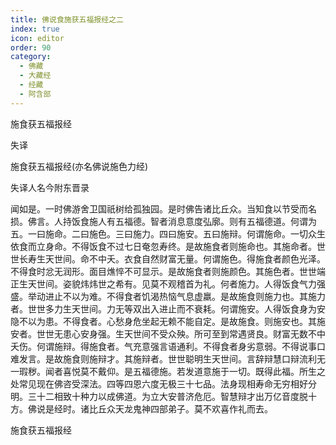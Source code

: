 ```yaml
---
title: 佛说食施获五福报经之二
index: true
icon: editor
order: 90
category:
  - 佛藏
  - 大藏经
  - 经藏
  - 阿含部
---
```


  施食获五福报经  

失译  

施食获五福报经(亦名佛说施色力经)  

失译人名今附东晋录  

闻如是。一时佛游舍卫国祇树给孤独园。是时佛告诸比丘众。当知食以节受而名损。佛言。人持饭食施人有五福德。智者消息意度弘廓。则有五福德道。何谓为五。一曰施命。二曰施色。三曰施力。四曰施安。五曰施辩。何谓施命。一切众生依食而立身命。不得饭食不过七日奄忽寿终。是故施食者则施命也。其施命者。世世长寿生天世间。命不中夭。衣食自然财富无量。何谓施色。得施食者颜色光泽。不得食时忿无润形。面目燋悴不可显示。是故施食者则施颜色。其施色者。世世端正生天世间。姿貌炜炜世之希有。见莫不观稽首为礼。何者施力。人得饭食气力强盛。举动进止不以为难。不得食者饥渴热恼气息虚羸。是故施食则施力也。其施力者。世世多力生天世间。力无等双出入进止而不衰耗。何谓施安。人得饭食身为安隐不以为患。不得食者。心愁身危坐起无赖不能自定。是故施食。则施安也。其施安者。世世无患心安身强。生天世间不受众殃。所可至到常遇贤良。财富无数不中夭伤。何谓施辩。得施食者。气充意强言语通利。不得食者身劣意弱。不得说事口难发言。是故施食则施辩才。其施辩者。世世聪明生天世间。言辞辩慧口辩流利无一瑕秽。闻者喜悦莫不戴仰。是五福德施。若发道意施于一切。既得此福。所生之处常见现在佛咨受深法。四等四恩六度无极三十七品。法身现相寿命无穷相好分明。三十二相致十种力以成佛道。为立大安普济危厄。智慧辩才出万亿音度脱十方。佛说是经时。诸比丘众天龙鬼神四部弟子。莫不欢喜作礼而去。  

施食获五福报经  
